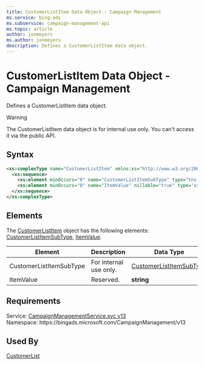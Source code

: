 ```yaml
---
title: CustomerListItem Data Object - Campaign Management
ms.service: bing-ads
ms.subservice: campaign-management-api
ms.topic: article
author: jonmeyers
ms.author: jonmeyers
description: Defines a CustomerListItem data object.
---
```

# CustomerListItem Data Object - Campaign Management
Defines a CustomerListItem data object.

> [!WARNING]
> The CustomerListItem data object is for internal use only. You can't access it via the public API.

## Syntax
```xml
<xs:complexType name="CustomerListItem" xmlns:xs="http://www.w3.org/2001/XMLSchema">
  <xs:sequence>
    <xs:element minOccurs="0" name="CustomerListItemSubType" type="tns:CustomerListItemSubType" />
    <xs:element minOccurs="0" name="ItemValue" nillable="true" type="xs:string" />
  </xs:sequence>
</xs:complexType>
```

## <a name="elements"></a>Elements

The [CustomerListItem](customerlistitem.md) object has the following elements: [CustomerListItemSubType](#customerlistitemsubtype), [ItemValue](#itemvalue).

|Element|Description|Data Type|
|-----------|---------------|-------------|
|<a name="customerlistitemsubtype"></a>CustomerListItemSubType|For internal use only.|[CustomerListItemSubType](customerlistitemsubtype.md)|
|<a name="itemvalue"></a>ItemValue|Reserved.|**string**|

## Requirements
Service: [CampaignManagementService.svc v13](https://campaign.api.bingads.microsoft.com/Api/Advertiser/CampaignManagement/v13/CampaignManagementService.svc)  
Namespace: https\://bingads.microsoft.com/CampaignManagement/v13  

## Used By
[CustomerList](customerlist.md)  

